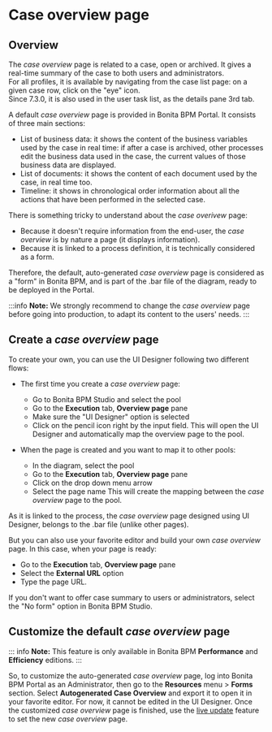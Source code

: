 # Case overview page

## Overview

The _case overview_ page is related to a case, open or archived. It gives a real-time summary of the case to both users and administrators.  
For all profiles, it is available by navigating from the case list page: on a given case row, click on the "eye" icon.  
Since 7.3.0, it is also used in the user task list, as the details pane 3rd tab.  

A default _case overview_ page is provided in Bonita BPM Portal. It consists of three main sections:
* List of business data: it shows the content of the business variables used by the case in real time: if after a case is archived, other processes edit the business data used in the case, the current values of those business data are displayed.
* List of documents: it shows the content of each document used by the case, in real time too.
* Timeline: it shows in chronological order information about all the actions that have been performed in the selected case.  

There is something tricky to understand about the _case overivew_ page: 
 - Because it doesn't require information from the end-user, the _case overview_ is by nature a page (it displays information).
 - Because it is linked to a process definition, it is technically considered as a form. 
 <!-- undergoing discussion to debate what we should recommend: ceate form or page in the UI Deisgner for example -->

Therefore, the default, auto-generated _case overview_ page is considered as a "form" in Bonita BPM, and is part of the .bar file of the diagram, ready to be deployed in the Portal.

:::info
**Note:** We strongly recommend to change the _case overview_ page before going into production, to adapt its content to the users' needs.
:::

## Create a _case overview_ page

To create your own, you can use the UI Designer following two different flows:
 - The first time you create a _case overview_ page:
   - Go to Bonita BPM Studio and select the pool
   - Go to the **Execution** tab, **Overview page** pane
   - Make sure the "UI Designer" option is selected
   - Click on the pencil icon right by the input field.
   This will open the UI Designer and automatically map the overview page to the pool.

 - When the page is created and you want to map it to other pools:
   - In the diagram, select the pool
   - Go to the **Execution** tab, **Overview page** pane
   - Click on the drop down menu arrow
   - Select the page name
   This will create the mapping between the _case overview_ page to the pool.

As it is linked to the process, the _case overview_ page designed using UI Designer, belongs to the .bar file (unlike other pages).

But you can also use your favorite editor and build your own _case overview_ page.
In this case, when your page is ready:
  - Go to the **Execution** tab, **Overview page** pane
  - Select the **External URL** option
  - Type the page URL.

If you don't want to offer case summary to users or administrators, select the "No form" option in Bonita BPM Studio.

## Customize the default _case overview_ page

::: info
**Note:** This feature is only available in Bonita BPM **Performance** and **Efficiency** editions.
:::

So, to customize the auto-generated _case overview_ page, log into Bonita BPM Portal as an Administrator, then go to the **Resources** menu > **Forms** section.
Select **Autogenerated Case Overview** and export it to open it in your favorite editor. For now, it cannot be edited in the UI Designer.
Once the customized _case overview_ page is finished, use the [live update](live-update.md) feature to set the new _case overview_ page.

